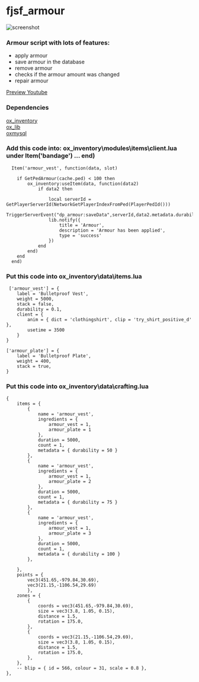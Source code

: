 # fjsf_armour
![screenshot](https://forum-cfx-re.akamaized.net/original/5X/e/6/6/d/e66dd4f0a78b9bad895b245619b791a03b0b77dd.jpeg)


<h3><b>Armour script with lots of features:</b></h3>
<ul>
  <li>apply armour</li>
  <li>save armour in the database</li>
  <li>remove armour</li>
  <li>checks if the armour amount was changed</li>
  <li>repair armour</li>
</ul>



[Preview Youtube](https://www.youtube.com/watch?v=1PoWe2-OD0Y)


<h3>Dependencies</h3>

[ox_inventory](https://github.com/overextended/ox_inventory)<br>
[ox_lib](https://github.com/overextended/ox_lib/releases)<br>
[oxmysql](https://github.com/overextended/oxmysql)



<h3>Add this code into: ox_inventory\modules\items\client.lua under Item('bandage') ... end) </h3>


```
  Item('armour_vest', function(data, slot)
  	
  	if GetPedArmour(cache.ped) < 100 then
  		ox_inventory:useItem(data, function(data2)
  			if data2 then
  
  				local serverId = GetPlayerServerId(NetworkGetPlayerIndexFromPed(PlayerPedId()))
  				TriggerServerEvent("dp_armour:saveData",serverId,data2.metadata.durability)
  				lib.notify({
  					title = 'Armour',
  					description = 'Armour has been applied',
  					type = 'success'
  				})
  			end
  		end)
  	end
  end)
```

<h3>Put this code into ox_inventory\data\items.lua </h3>

```
 ['armour_vest'] = {
	label = 'Bulletproof Vest',
	weight = 5000,
	stack = false,
	durability = 0.1,
	client = {
		anim = { dict = 'clothingshirt', clip = 'try_shirt_positive_d' },
		usetime = 3500
	}
}

['armour_plate'] = {
	label = 'Bulletproof Plate',
	weight = 400,
	stack = true,
}

```


<h3>Put this code into ox_inventory\data\crafting.lua </h3>

```
{
	items = {
		{
			name = 'armour_vest',
			ingredients = {
				armour_vest = 1,
				armour_plate = 1
			},
			duration = 5000,
			count = 1,
			metadata = { durability = 50 }
		},
		{
			name = 'armour_vest',
			ingredients = {
				armour_vest = 1,
				armour_plate = 2
			},
			duration = 5000,
			count = 1,
			metadata = { durability = 75 }
		},
		{
			name = 'armour_vest',
			ingredients = {
				armour_vest = 1,
				armour_plate = 3
			},
			duration = 5000,
			count = 1,
			metadata = { durability = 100 }
		},

	},
	points = {
		vec3(451.65,-979.84,30.69),
		vec3(21.15,-1106.54,29.69)
		},
	zones = {
		{
			coords = vec3(451.65,-979.84,30.69),
			size = vec3(3.8, 1.05, 0.15),
			distance = 1.5,
			rotation = 175.0,
		},
		{
			coords = vec3(21.15,-1106.54,29.69),
			size = vec3(3.8, 1.05, 0.15),
			distance = 1.5,
			rotation = 175.0,
		},
	},
	-- blip = { id = 566, colour = 31, scale = 0.8 },
},
```
